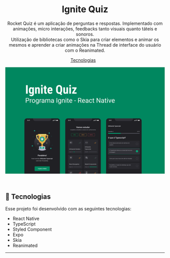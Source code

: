 <h1 align="center"> Ignite Quiz </h1>

<p align="center">
 Rocket Quiz é um aplicação de perguntas e respostas. Implementado com animações, micro interações, feedbacks tanto visuais quanto táteis e sonoros. <br/>
 Utilização de bibliotecas como o Skia para criar elementos e animar os mesmos e aprender a criar animações na Thread de interface do usuário com o Reanimated.
</p>

<p align="center">
  <a href="#-tecnologias">Tecnologias</a>&nbsp;&nbsp;&nbsp;
</p>

<p align="center">
    <img align="center" src="https://github.com/IgorGMendonca/IgniteQuiz/blob/master/assets/capa.png" alt="capa"/>
</p>

<br>

## 🚀 Tecnologias

Esse projeto foi desenvolvido com as seguintes tecnologias:

- React Native
- TypeScript
- Styled Component
- Expo
- Skia
- Reanimated

---




